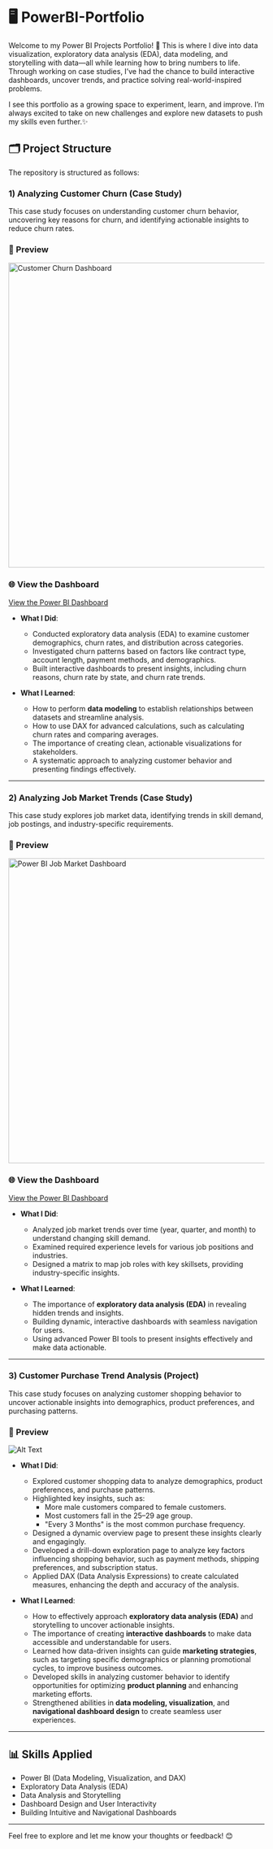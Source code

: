 # 🖥️ PowerBI-Portfolio
Welcome to my Power BI Projects Portfolio! 🚀
This is where I dive into data visualization, exploratory data analysis (EDA), data modeling, and storytelling with data—all while learning how to bring numbers to life. Through working on case studies, I’ve had the chance to build interactive dashboards, uncover trends, and practice solving real-world-inspired problems.

I see this portfolio as a growing space to experiment, learn, and improve. I’m always excited to take on new challenges and explore new datasets to push my skills even further.✨

## 🗂️ Project Structure

The repository is structured as follows:

### **1) Analyzing Customer Churn** (Case Study)
This case study focuses on understanding customer churn behavior, uncovering key reasons for churn, and identifying actionable insights to reduce churn rates.

### 🎥 Preview

<img src="https://raw.githubusercontent.com/nsennes/gifs/main/Customer%20Churn%20Dashboard.gif" alt="Customer Churn Dashboard" width="600">

### 🌐 View the Dashboard
[View the Power BI Dashboard](https://app.powerbi.com/view?r=eyJrIjoiMGFjOTZiMzMtNTM5MC00MmM3LTkxNGYtZGNkM2QyNDMzMGU1IiwidCI6IjZmNDQzMmRjLTIwZDItNDQxZC1iMWRiLWFjMzM4MGJhNjMzZCIsImMiOjEwfQ%3D%3D)


- **What I Did**:
  - Conducted exploratory data analysis (EDA) to examine customer demographics, churn rates, and distribution across categories.
  - Investigated churn patterns based on factors like contract type, account length, payment methods, and demographics.
  - Built interactive dashboards to present insights, including churn reasons, churn rate by state, and churn rate trends.

- **What I Learned**:
  - How to perform **data modeling** to establish relationships between datasets and streamline analysis.
  - How to use DAX for advanced calculations, such as calculating churn rates and comparing averages.
  - The importance of creating clean, actionable visualizations for stakeholders.
  - A systematic approach to analyzing customer behavior and presenting findings effectively.

---

### **2) Analyzing Job Market Trends** (Case Study)
This case study explores job market data, identifying trends in skill demand, job postings, and industry-specific requirements.

### 🎥 Preview

<img src="https://raw.githubusercontent.com/nsennes/gifs/main/PowerBI%20Job%20Market%20Dashboard.gif" alt="Power BI Job Market Dashboard" width="600">

### 🌐 View the Dashboard
[View the Power BI Dashboard](https://app.powerbi.com/view?r=eyJrIjoiMjc2NzczNTktOWRmMS00MzI4LTk0MzItODM1OWU2ZGQyNzZiIiwidCI6IjZmNDQzMmRjLTIwZDItNDQxZC1iMWRiLWFjMzM4MGJhNjMzZCIsImMiOjEwfQ%3D%3D)



- **What I Did**:
  - Analyzed job market trends over time (year, quarter, and month) to understand changing skill demand.
  - Examined required experience levels for various job positions and industries.
  - Designed a matrix to map job roles with key skillsets, providing industry-specific insights.

- **What I Learned**:
  - The importance of **exploratory data analysis (EDA)** in revealing hidden trends and insights.
  - Building dynamic, interactive dashboards with seamless navigation for users.
  - Using advanced Power BI tools to present insights effectively and make data actionable.
  
---
### **3) Customer Purchase Trend Analysis** (Project)
This case study focuses on analyzing customer shopping behavior to uncover actionable insights into demographics, product preferences, and purchasing patterns.

### 🎥 Preview
![Alt Text](https://drive.google.com/uc?id=1vjNZJlMZ0qltR94moDJT3ROyUQP9MNnK)

- **What I Did**:
  - Explored customer shopping data to analyze demographics, product preferences, and purchase patterns.
  - Highlighted key insights, such as:
     - More male customers compared to female customers.
     - Most customers fall in the 25–29 age group.
     - "Every 3 Months" is the most common purchase frequency.
  - Designed a dynamic overview page to present these insights clearly and engagingly.
  - Developed a drill-down exploration page to analyze key factors influencing shopping behavior, such as payment methods, shipping preferences, and subscription status.
  - Applied DAX (Data Analysis Expressions) to create calculated measures, enhancing the depth and accuracy of the analysis.

- **What I Learned**:
  - How to effectively approach **exploratory data analysis (EDA)** and storytelling to uncover actionable insights.
  - The importance of creating **interactive dashboards** to make data accessible and understandable for users.
  - Learned how data-driven insights can guide **marketing strategies**, such as targeting specific demographics or planning promotional cycles, to improve business outcomes.
  - Developed skills in analyzing customer behavior to identify opportunities for optimizing **product planning** and enhancing marketing efforts.
  - Strengthened abilities in **data modeling, visualization**, and **navigational dashboard design** to create seamless user experiences.
  
---

## 📊 Skills Applied
- Power BI (Data Modeling, Visualization, and DAX)
- Exploratory Data Analysis (EDA)
- Data Analysis and Storytelling
- Dashboard Design and User Interactivity
- Building Intuitive and Navigational Dashboards

---

Feel free to explore and let me know your thoughts or feedback! 😊
